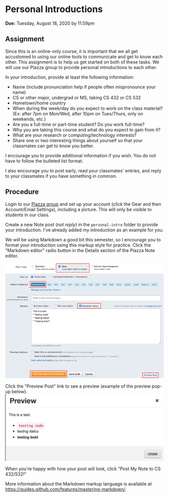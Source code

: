 # Personal Introductions

**Due:** Tuesday, August 18, 2020 by 11:59pm

## Assignment

Since this is an online-only course, it is important that we all get accustomed to using our online tools to communicate and get to know each other.  This assignment is to help us get started on both of these tasks.  We will use our Piazza group to provide personal introductions to each other.

In your introduction, provide at least the following information:
* Name (include pronunciation help if people often mispronounce your name)
* CS or other major, undergrad or MS, taking CS 432 or CS 532
* Hometown/home country
* When during the week/day do you expect to work on the class material?  (Ex: after 7pm on Mon/Wed, after 10pm on Tues/Thurs, only on weekends, etc.)
* Are you a full-time or part-time student?  Do you work full-time?
* Why you are taking this course and what do you expect to gain from it?
* What are your research or computing/technology interests?
* Share one or two interesting things about yourself so that your classmates can get to know you better.

I encourage you to provide additional information if you wish.  You do not have to follow the bulleted list format.

I also encourage you to post early, read your classmates' entries, and reply to your classmates if you have something in common.

## Procedure

Login to our [Piazza group](https://piazza.com/odu/fall2020/cs432532) and set up your account (click the Gear and then Account/Email Settings), including a picture.  This will only be visible to students in our class.

Create a new Note post (*not reply*) in the `personal-intro` folder to provide your introduction.  I've already added my introduction as an example for you. 

We will be using Markdown a good bit this semester, so I encourage you to format your introduction using this markup style for practice. Click the "Markdown editor" radio button in the Details section of the Piazza Note editor.  

![](piazza-personal-intro-post.png)

Click the "Preview Post" link to see a preview (example of the preview pop-up below).  
![](piazza-preview.png)

When you're happy with how your post will look, click "Post My Note to CS 432/532!" 
 
More information about the Markdown markup language is available at https://guides.github.com/features/mastering-markdown/.
